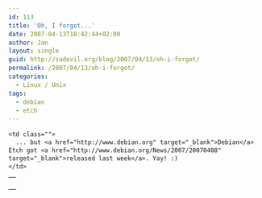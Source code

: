```yaml
---
id: 113
title: 'Oh, I forgot...'
date: 2007-04-13T18:42:44+02:00
author: Jan
layout: single
guid: http://sadevil.org/blog/2007/04/13/oh-i-forgot/
permalink: /2007/04/13/oh-i-forgot/
categories:
  - Linux / Unix
tags:
  - debian
  - etch
---
```

<table border="0">
  <tr>
    <td class="" align="center" width="1">
      <img src="/assets/images/2007/04/Debian_logo.png" />
    </td>
    
    <td class="">
      ... but <a href="http://www.debian.org" target="_blank">Debian</a> Etch got <a href="http://www.debian.org/News/2007/20070408" target="_blank">released last week</a>. Yay! :)
    </td>
  </tr>
</table>